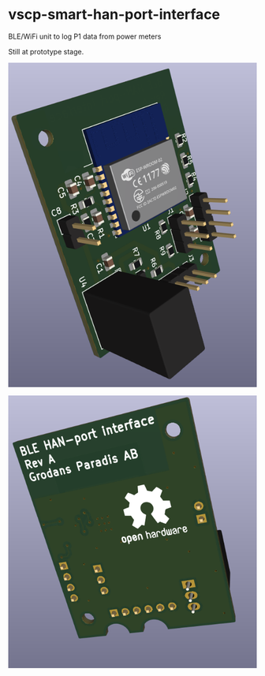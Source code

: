 # vscp-smart-han-port-interface

BLE/WiFi unit to log P1 data from power meters

Still at prototype stage. 

![](images/Screenshot-from-2022-10-18-22-13-59.png)

![](images/Screenshot-from-2022-10-18-22-36-40.png)

